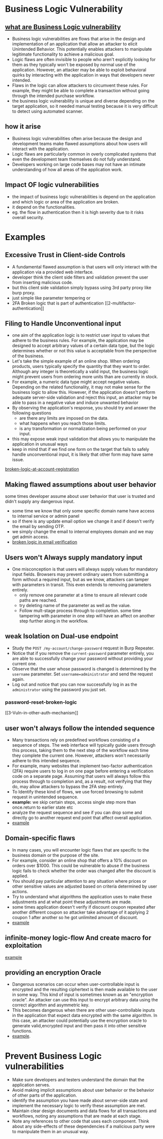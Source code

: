 # Business Logic Vulnerability

## [what are Business Logic vulnerability](https://portswigger.net/web-security/logic-flaws)

- Business logic vulnerabilities are flows that arise in the design and implementation of an application that allow an attacker to elicit Unintended Behavior. This potentially enables attackers to manipulate legitimate functionality to achieve a malicious goal.
- Logic flaws are often invisible to people who aren't explicitly looking for them as they typically won't be exposed by normal use of the application. However, an attacker may be able to exploit behavioral quirks by interacting with the application in ways that developers never intended.
- Flaws in the logic can allow attackers to circumvent these rules. For example, they might be able to complete a transaction without going through the intended purchase workflow.
- the business logic vulnerability is unique and diverse depending on the target application, so it needed manual testing because it is very difficult to detect using automated scanner.

## how it arise

- Business logic vulnerabilities often arise because the design and development teams make flawed assumptions about how users will interact with the application.
- Logic flaws are particularly common in overly complicated systems that even the development team themselves do not fully understand.
- Developers working on large code bases may not have an intimate understanding of how all areas of the application work.

## Impact OF logic vulnerabilities

- the impact of business logic vulnerabilities is depend on the application and which logic or area of the application are broken.
- it depend on the functionalities.
- eg. the flow in authentication then it is high severity due to it risks overall security.

# Examples

## Excessive Trust in Client-side Controls

- A fundamental flawed assumption is that users will only interact with the application via a provided web interface.
- developer think the client side filters and validation prevent the user from inserting malicious code.
- but this client side validation simply bypass using 3rd party proxy like burp proxy.
- just simple like parameter tempering or
- 2FA Broken logic that is part of authentication [[2-multifactor-authentication]]

## Filing to Handle Unconventional input

- one aim of the application logic is to restrict user input to values that adhere to the business rules. For example, the application may be designed to accept arbitrary values of a certain data type, but the logic determines whether or not this value is acceptable from the perspective of the business.
- Let's take the simple example of an online shop. When ordering products, users typically specify the quantity that they want to order. Although any integer is theoretically a valid input, the business logic might prevent users from ordering more units than are currently in stock.
- For example, a numeric data type might accept negative values. Depending on the related functionality, it may not make sense for the business logic to allow this. However, if the application doesn't perform adequate server-side validation and reject this input, an attacker may be able to pass in a negative value and induce unwanted behavior
- By observing the application's response, you should try and answer the following questions
    - are there any limits are imposed on the data.
    - what happens when you reach those limits.
    - is any transformation or normalization being performed on your input.
- this may expose weak input validation that allows you to manipulate the application in unusual ways
- keep in mind that if we find one form on the target that fails to safely handle unconventional input, it is likely that other form may have same issue.

[broken-logic-at-account-registration](https://portswigger.net/web-security/logic-flaws/examples/lab-logic-flaws-inconsistent-handling-of-exceptional-input)

## Making flawed assumptions about user behavior

some times developer assume about user behavior that user is trusted and didn't supply any dangerous input.

- some time we know that only some specific domain name have access to internal service or admin panel
- so if there is any update email option we change it and if doesn't verify the email by sending OTP.
- we simply change the email to internal employees domain and we may get admin access.
- [broken logic in email verification](https://portswigger.net/web-security/logic-flaws/examples/lab-logic-flaws-inconsistent-security-controls)

## Users won't Always supply mandatory input

- One misconception is that users will always supply values for mandatory input fields. Browsers may prevent ordinary users from submitting a form without a required input, but as we know, attackers can tamper with parameters in transit. This even extends to removing parameters entirely.
    - only remove one parameter at a time to ensure all relevant code paths are reached.
    - try deleting name of the parameter as well as the value.
    - Follow mult-stage process through to completion. some time tampering with parameter in one step will have an affect on another step further along in the workflow.

## weak Isolation on Dual-use endpoint

- Study the `POST /my-account/change-password` request in Burp Repeater.
- Notice that if you remove the `current-password` parameter entirely, you are able to successfully change your password without providing your current one.
- Observe that the user whose password is changed is determined by the `username` parameter. Set `username=administrator` and send the request again.
- Log out and notice that you can now successfully log in as the `administrator` using the password you just set.

### password-reset-broken-logic

[[3-Vuln-in-other-auth-mechanism]]

## user won't always follow the intended sequence

- Many transactions rely on predefined workflows consisting of a sequence of steps. The web interface will typically guide users through this process, taking them to the next step of the workflow each time they complete the current one. However, attackers won't necessarily adhere to this intended sequence.
- For example, many websites that implement two-factor authentication (2FA) require users to log in on one page before entering a verification code on a separate page. Assuming that users will always follow this process through to completion and, as a result, not verifying that they do, may allow attackers to bypass the 2FA step entirely.
- To Identify these kind of flows, we use forced browsing to submit request in unintended sequence.
- **example:** we skip certain steps, access single step more than once.return to earlier state etc
- analyze the request sequence and see if you can drop some and directly go to another request end point that affect overall application.
- [example](https://portswigger.net/web-security/logic-flaws/examples/lab-logic-flaws-authentication-bypass-via-flawed-state-machine)

## Domain-specific flaws

- In many cases, you will encounter logic flaws that are specific to the business domain or the purpose of the site.
- For example, consider an online shop that offers a 10% discount on orders over $1000. This could be vulnerable to abuse if the business logic fails to check whether the order was changed after the discount is applied.
- You should pay particular attention to any situation where prices or other sensitive values are adjusted based on criteria determined by user actions.
- Try to understand what algorithms the application uses to make these adjustments and at what point these adjustments are made.
- some times application doesn't verify if discount coupon repeated after another different coupon so attacker take advantage of it applying 2 coupon 1 after another so he got unlimited amount of discount.
- [example](https://portswigger.net/web-security/logic-flaws/examples/lab-logic-flaws-infinite-money)

## infinite-money logic-flow And create macro for exploitation

[example](https://portswigger.net/web-security/logic-flaws/examples/lab-logic-flaws-infinite-money)

## providing an encryption Oracle

- Dangerous scenarios can occur when user-controllable input is encrypted and the resulting ciphertext is then made available to the user in some way. This kind of input is sometimes known as an "encryption oracle". An attacker can use this input to encrypt arbitrary data using the correct algorithm and asymmetric key.
- This becomes dangerous when there are other user-controllable inputs in the application that expect data encrypted with the same algorithm. In this case, an attacker could potentially use the encryption oracle to generate valid,encrypted input and then pass it into other sensitive functions.
- [example](https://portswigger.net/web-security/logic-flaws/examples/lab-logic-flaws-authentication-bypass-via-encryption-oracle).

# Prevent Business Logic vulnerabilities

- Make sure developers and testers understand the domain that the application serves.
- Avoid making implicit assumptions about user behavior or the behavior of other parts of the application.
- identify the assumption you have made about server-side state and implement the necessary logic to verify these assumption are met.
- Maintain clear design documents and data flows for all transactions and workflows, noting any assumptions that are made at each stage.
- Note any references to other code that uses each component. Think about any side-effects of these dependencies if a malicious party were to manipulate them in an unusual way.